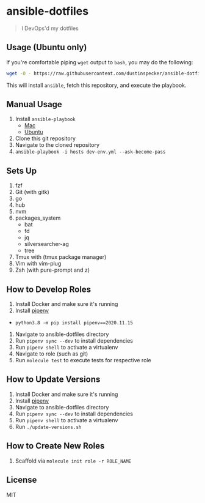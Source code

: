 # ansible-dotfiles

> I DevOps'd my dotfiles

## Usage (Ubuntu only)

If you're comfortable piping `wget` output to `bash`, you may do the following:

```bash
wget -O - https://raw.githubusercontent.com/dustinspecker/ansible-dotfiles/main/install-ubuntu.sh | bash
```

This will install `ansible`, fetch this repository, and execute the playbook.

## Manual Usage

1. Install `ansible-playbook`
   - [Mac](https://hvops.com/articles/ansible-mac-osx/)
   - [Ubuntu](https://docs.ansible.com/ansible/latest/installation_guide/intro_installation.html#latest-releases-via-apt-ubuntu)
1. Clone this git repository
1. Navigate to the cloned repository
1. `ansible-playbook -i hosts dev-env.yml --ask-become-pass`

## Sets Up

1. fzf
1. Git (with gitk)
1. go
1. hub
1. nvm
1. packages_system
   - bat
   - fd
   - jq
   - silversearcher-ag
   - tree
1. Tmux with (tmux package manager)
1. Vim with vim-plug
1. Zsh (with pure-prompt and z)

## How to Develop Roles

1. Install Docker and make sure it's running
1. Install [pipenv](https://github.com/pypa/pipenv#installation)
  - `python3.8 -m pip install pipenv==2020.11.15`
1. Navigate to ansible-dotfiles directory
1. Run `pipenv sync --dev` to install dependencies
1. Run `pipenv shell` to activate a virtualenv
1. Navigate to role (such as git)
1. Run `molecule test` to execute tests for respective role

## How to Update Versions

1. Install Docker and make sure it's running
1. Install [pipenv](https://github.com/pypa/pipenv#installation)
1. Navigate to ansible-dotfiles directory
1. Run `pipenv sync --dev` to install dependencies
1. Run `pipenv shell` to activate a virtualenv
1. Run `./update-versions.sh`

## How to Create New Roles

1. Scaffold via `molecule init role -r ROLE_NAME`

## License
MIT
